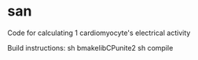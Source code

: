 # san
Code for calculating 1 cardiomyocyte's electrical activity

Build instructions:
  sh bmakelibCPunite2
  sh compile

